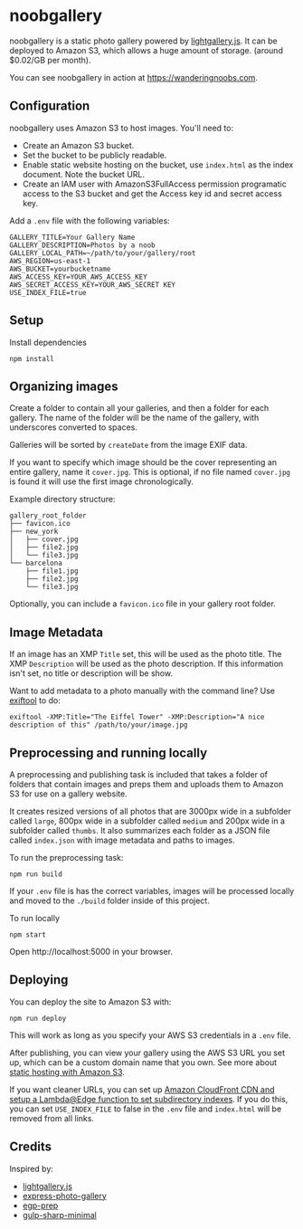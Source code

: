 # noobgallery

noobgallery is a static photo gallery powered by [lightgallery.js](https://sachinchoolur.github.io/lightgallery.js/). It can be deployed to Amazon S3, which allows a huge amount of storage. (around $0.02/GB per month).

You can see noobgallery in action at https://wanderingnoobs.com.

## Configuration

noobgallery uses Amazon S3 to host images. You'll need to:

* Create an Amazon S3 bucket.
* Set the bucket to be publicly readable.
* Enable static website hosting on the bucket, use `index.html` as the index document. Note the bucket URL.
* Create an IAM user with AmazonS3FullAccess permission programatic access to the S3 bucket and get the Access key id and secret access key.

Add a `.env` file with the following variables:

    GALLERY_TITLE=Your Gallery Name
    GALLERY_DESCRIPTION=Photos by a noob
    GALLERY_LOCAL_PATH=~/path/to/your/gallery/root
    AWS_REGION=us-east-1
    AWS_BUCKET=yourbucketname
    AWS_ACCESS_KEY=YOUR_AWS_ACCESS_KEY
    AWS_SECRET_ACCESS_KEY=YOUR_AWS_SECRET KEY
    USE_INDEX_FILE=true

## Setup

Install dependencies

    npm install

## Organizing images

Create a folder to contain all your galleries, and then a folder for each gallery. The name of the folder will be the name of the gallery, with underscores converted to spaces.

Galleries will be sorted by `createDate` from the image EXIF data.

If you want to specify which image should be the cover representing an entire gallery, name it `cover.jpg`. This is optional, if no file named `cover.jpg` is found it will use the first image chronologically.

Example directory structure:

    gallery_root_folder
    ├── favicon.ico
    ├── new_york
    │   ├── cover.jpg
    │   ├── file2.jpg
    │   └── file3.jpg
    └── barcelona   
        ├── file1.jpg
        ├── file2.jpg
        └── file3.jpg

Optionally, you can include a `favicon.ico` file in your gallery root folder.

## Image Metadata

If an image has an XMP `Title` set, this will be used as the photo title. The XMP `Description` will be used as the photo description. If this information isn't set, no title or description will be show.

Want to add metadata to a photo manually with the command line? Use [exiftool](https://www.sno.phy.queensu.ca/~phil/exiftool/) to do:

    exiftool -XMP:Title="The Eiffel Tower" -XMP:Description="A nice description of this" /path/to/your/image.jpg 

## Preprocessing and running locally

A preprocessing and publishing task is included that takes a folder of folders that contain images and preps them and uploads them to Amazon S3 for use on a gallery website.

It creates resized versions of all photos that are 3000px wide in a subfolder called `large`, 800px wide in a subfolder called `medium` and 200px wide in a subfolder called `thumbs`. It also summarizes each folder as a JSON file called `index.json` with image metadata and paths to images.

To run the preprocessing task:

    npm run build

If your `.env` file is has the correct variables, images will be processed locally and moved to the `./build` folder inside of this project.

To run locally

    npm start

Open http://localhost:5000 in your browser.

## Deploying

You can deploy the site to Amazon S3 with:

    npm run deploy

This will work as long as you specify your AWS S3 credentials in a `.env` file.

After publishing, you can view your gallery using the AWS S3 URL you set up, which can be a custom domain name that you own. See more about [static hosting with Amazon S3](https://docs.aws.amazon.com/AmazonS3/latest/dev/website-hosting-custom-domain-walkthrough.html).

If you want cleaner URLs, you can set up [Amazon CloudFront CDN and setup a Lambda@Edge function to set subdirectory indexes](https://aws.amazon.com/blogs/compute/implementing-default-directory-indexes-in-amazon-s3-backed-amazon-cloudfront-origins-using-lambdaedge/). If you do this, you can set `USE_INDEX_FILE` to false in the `.env` file and `index.html` will be removed from all links.

## Credits

Inspired by:
* [lightgallery.js](https://sachinchoolur.github.io/lightgallery.js/)
* [express-photo-gallery](https://github.com/timmydoza/express-photo-gallery)
* [egp-prep](https://github.com/timmydoza/epg-prep)
* [gulp-sharp-minimal](https://github.com/pupil-labs/gulp-sharp-minimal)
